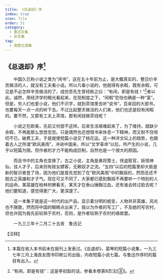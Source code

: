 ```yaml
---
title: 《总退却》序
index: true
icon: file
order: 51
category:
  - 鲁迅文集
  - 杂文集
tag:  
  - 南腔北调集
---
```


## 《总退却》序[^①]

　　中国久已称小说之类为“闲书”，这在五十年前为止，是大概真实的，整日价辛苦做活的人，就没有工夫看小说。所以凡看小说的，他就得有余暇，既有余暇，可见是不必怎样辛苦做活的了，成仿吾先生曾经断之曰：“有闲，即是有钱！”[^②]者以此。诚然，用经济学的眼光看起来，在现制度之下，“闲暇”恐怕也确是一种“富”。但是，穷人们也爱小说，他们不识字，就到茶馆里去听“说书”，百来回的大部书，也要每天一点一点的听下去。不过比起整天做活的人们来，他们也还是较有闲暇的。要不然，又那有工夫上茶馆，那有闲钱做茶钱呢？

　　小说之在欧美，先前又何尝不这样。后来生活艰难起来了，为了维持，就缺少余暇，不再能那么悠悠忽忽。只是偶然也还想借书来休息一下精神，而又耐不住唠叨不已，破费工夫，于是就使短篇小说交了桃花运。这一种洋文坛上的趋势，也跟着古人之所谓“欧风美雨”，冲进中国来，所以“文学革命”以后，所产生的小说，几乎以短篇为限。但作者的才力不能构成巨制，自然也是一个很大的原因。

　　而且书中的主角也变换了。古之小说，主角是勇将策士，侠盗赃官，妖怪神仙，佳人才子，后来则有妓女嫖客，无赖奴才之流。“五四”以后的短篇里却大抵是新的智识者登了场，因为他们是首先觉到了在“欧风美雨”中的飘摇的，然而总还不脱古之英雄和才子气。现在可又不同了，大家都已感到飘摇不再要听一个特别的人的运命。某英雄在柏林拊髀看天，某天才在泰山捶胸泣血，还有谁会转过脸去呢？他们要知道，感觉得更广大，更深邃了。

　　这一本集子就是这一时代的出产品，显示着分明的蜕变，人物并非英雄，风光也不旖旎，然而将中国的眼睛点出来了。我以为作者的写工厂，不及她的写农村，但也许因为我先前较熟于农村，否则，是作者较熟于农村的缘故罢。

　　一九三三年十二月二十五夜　鲁迅记

【注释】

[^①]:本篇在收入本书前未在报刊上发表过。《总退却》，葛琴的短篇小说集，一九三七年三月上海良友图书印刷公司出版，内收短篇小说七篇，与鲁迅作序时的篇目有出入。

[^②]:“有闲，即是有钱”：这是李初梨的话，参看本卷第8页注[⑧]。

